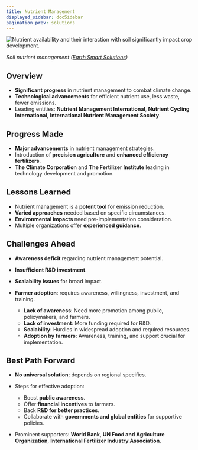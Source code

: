 ```yaml
---
title: Nutrient Management
displayed_sidebar: docSidebar
pagination_prev: solutions
---
```

![Nutrient availability and their interaction with soil significantly impact crop development.](/../static/img/nutrient-management.webp)

*Soil nutrient management ([Earth Smart Solutions](https://www.earth-smart-solutions.com/blogs/blog/soil-nutrient-management-tips))*

## Overview

* **Significant progress** in nutrient management to combat climate change.
* **Technological advancements** for efficient nutrient use, less waste, fewer emissions.
* Leading entities: **Nutrient Management International**, **Nutrient Cycling International**, **International Nutrient Management Society**.

## Progress Made

* **Major advancements** in nutrient management strategies.
* Introduction of **precision agriculture** and **enhanced efficiency fertilizers**.
* **The Climate Corporation** and **The Fertilizer Institute** leading in technology development and promotion.

## Lessons Learned

* Nutrient management is a **potent tool** for emission reduction.
* **Varied approaches** needed based on specific circumstances.
* **Environmental impacts** need pre-implementation consideration.
* Multiple organizations offer **experienced guidance**.

## Challenges Ahead

* **Awareness deficit** regarding nutrient management potential.
* **Insufficient R&D investment**.
* **Scalability issues** for broad impact.
* **Farmer adoption**: requires awareness, willingness, investment, and training.

  * **Lack of awareness**: Need more promotion among public, policymakers, and farmers.
  * **Lack of investment**: More funding required for R&D.
  * **Scalability**: Hurdles in widespread adoption and required resources.
  * **Adoption by farmers**: Awareness, training, and support crucial for implementation.

## Best Path Forward

* **No universal solution**; depends on regional specifics.
* Steps for effective adoption:

  * Boost **public awareness**.
  * Offer **financial incentives** to farmers.
  * Back **R&D for better practices**.
  * Collaborate with **governments and global entities** for supportive policies.
* Prominent supporters: **World Bank**, **UN Food and Agriculture Organization**, **International Fertilizer Industry Association**.